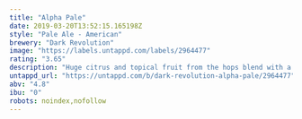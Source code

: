 ```yaml
---
title: "Alpha Pale"
date: 2019-03-20T13:52:15.165198Z
style: "Pale Ale - American"
brewery: "Dark Revolution"
image: "https://labels.untappd.com/labels/2964477"
rating: "3.65"
description: "Huge citrus and topical fruit from the hops blend with a softer, fluffier mouthfeel from the lower attenuation and reduced bitterness delivering a go to beer for fans of juicy, hazy, pale ales."
untappd_url: "https://untappd.com/b/dark-revolution-alpha-pale/2964477"
abv: "4.8"
ibu: "0"
robots: noindex,nofollow
---
```

